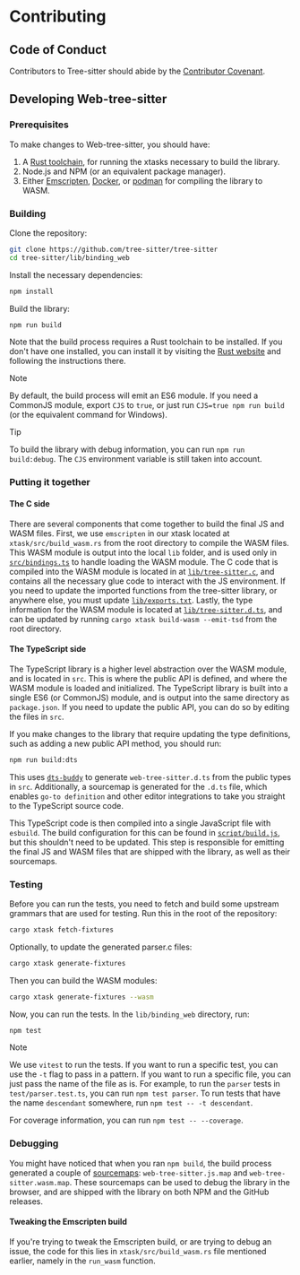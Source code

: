 # Contributing

## Code of Conduct

Contributors to Tree-sitter should abide by the [Contributor Covenant][covenant].

## Developing Web-tree-sitter

### Prerequisites

To make changes to Web-tree-sitter, you should have:

1. A [Rust toolchain][rust], for running the xtasks necessary to build the library.
2. Node.js and NPM (or an equivalent package manager).
3. Either [Emscripten][emscripten], [Docker][docker], or [podman][podman] for
compiling the library to WASM.

### Building

Clone the repository:

```sh
git clone https://github.com/tree-sitter/tree-sitter
cd tree-sitter/lib/binding_web
```

Install the necessary dependencies:

```sh
npm install
```

Build the library:

```sh
npm run build
```

Note that the build process requires a Rust toolchain to be installed. If you don't have one installed, you can install it
by visiting the [Rust website][rust] and following the instructions there.

> [!NOTE]
> By default, the build process will emit an ES6 module. If you need a CommonJS module, export `CJS` to `true`, or just
> run `CJS=true npm run build` (or the equivalent command for Windows).

> [!TIP]
> To build the library with debug information, you can run `npm run build:debug`. The `CJS` environment variable is still
> taken into account.

### Putting it together

#### The C side

There are several components that come together to build the final JS and WASM files. First, we use `emscripten` in our
xtask located at `xtask/src/build_wasm.rs` from the root directory to compile the WASM files. This WASM module is output into the
local `lib` folder, and is used only in [`src/bindings.ts`][bindings.ts] to handle loading the WASM module. The C code that
is compiled into the WASM module is located in at [`lib/tree-sitter.c`][tree-sitter.c], and contains all the necessary
glue code to interact with the JS environment. If you need to update the imported functions from the tree-sitter library,
or anywhere else, you must update [`lib/exports.txt`][exports.txt]. Lastly, the type information for the WASM module is
located at [`lib/tree-sitter.d.ts`][tree-sitter.d.ts], and can be updated by running `cargo xtask build-wasm --emit-tsd`
from the root directory.

#### The TypeScript side

The TypeScript library is a higher level abstraction over the WASM module, and is located in `src`. This is where the
public API is defined, and where the WASM module is loaded and initialized. The TypeScript library is built into a single
ES6 (or CommonJS) module, and is output into the same directory as `package.json`. If you need to update the public API,
you can do so by editing the files in `src`.

If you make changes to the library that require updating the type definitions, such as adding a new public API method,
you should run:

```sh
npm run build:dts
```

This uses [`dts-buddy`][dts-buddy] to generate `web-tree-sitter.d.ts` from the public types in `src`. Additionally, a sourcemap
is generated for the `.d.ts` file, which enables `go-to definition` and other editor integrations to take you straight
to the TypeScript source code.

This TypeScript code is then compiled into a single JavaScript file with `esbuild`. The build configuration for this can
be found in [`script/build.js`][build.js], but this shouldn't need to be updated. This step is responsible for emitting
the final JS and WASM files that are shipped with the library, as well as their sourcemaps.

### Testing

Before you can run the tests, you need to fetch and build some upstream grammars that are used for testing.
Run this in the root of the repository:

```sh
cargo xtask fetch-fixtures
```

Optionally, to update the generated parser.c files:

```sh
cargo xtask generate-fixtures
```

Then you can build the WASM modules:

```sh
cargo xtask generate-fixtures --wasm
```

Now, you can run the tests. In the `lib/binding_web` directory, run:

```sh
npm test
```

> [!NOTE]
> We use `vitest` to run the tests. If you want to run a specific test, you can use the `-t` flag to pass in a pattern.
> If you want to run a specific file, you can just pass the name of the file as is. For example, to run the `parser` tests
> in `test/parser.test.ts`, you can run `npm test parser`. To run tests that have the name `descendant` somewhere, run
> `npm test -- -t descendant`.
>
> For coverage information, you can run `npm test -- --coverage`.

### Debugging

You might have noticed that when you ran `npm build`, the build process generated a couple of [sourcemaps][sourcemap]:
`web-tree-sitter.js.map` and `web-tree-sitter.wasm.map`. These sourcemaps can be used to debug the library in the browser, and are
shipped with the library on both NPM and the GitHub releases.

#### Tweaking the Emscripten build

If you're trying to tweak the Emscripten build, or are trying to debug an issue, the code for this lies in `xtask/src/build_wasm.rs`
file mentioned earlier, namely in the `run_wasm` function.

[bindings.ts]: src/bindings.ts
[build.js]: script/build.js
[covenant]: https://www.contributor-covenant.org/version/1/4/code-of-conduct
[docker]: https://www.docker.com
[dts-buddy]: https://github.com/Rich-Harris/dts-buddy
[emscripten]: https://emscripten.org
[exports.txt]: lib/exports.txt
[podman]: https://podman.io
[rust]: https://www.rust-lang.org/tools/install
[sourcemap]: https://developer.mozilla.org/en-US/docs/Glossary/Source_map
[tree-sitter.c]: lib/tree-sitter.c
[tree-sitter.d.ts]: lib/tree-sitter.d.ts
